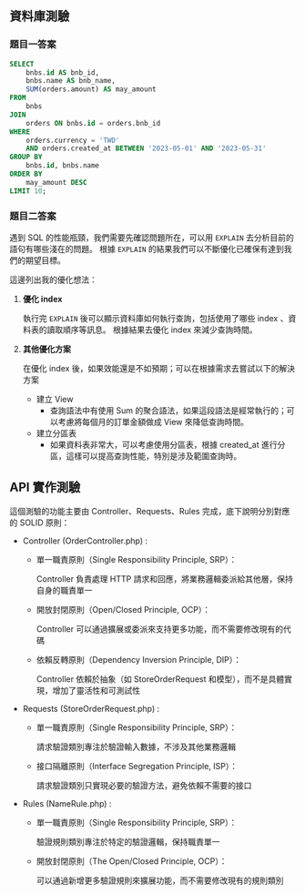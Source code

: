 ## 資料庫測驗
### 題目一答案

```SQL
SELECT
    bnbs.id AS bnb_id,
    bnbs.name AS bnb_name,
    SUM(orders.amount) AS may_amount
FROM
    bnbs
JOIN
    orders ON bnbs.id = orders.bnb_id
WHERE
    orders.currency = 'TWD'
    AND orders.created_at BETWEEN '2023-05-01' AND '2023-05-31' 
GROUP BY
    bnbs.id, bnbs.name
ORDER BY
    may_amount DESC
LIMIT 10;
```

### 題目二答案
遇到 SQL 的性能瓶頸，我們需要先確認問題所在，可以用 `EXPLAIN` 去分析目前的語句有哪些淺在的問題。
根據 `EXPLAIN` 的結果我們可以不斷優化已確保有達到我們的期望目標。

這邊列出我的優化想法：
1. **優化 index**
   
   執行完 `EXPLAIN` 後可以顯示資料庫如何執行查詢，包括使用了哪些 index 、資料表的讀取順序等訊息。
   根據結果去優化 index 來減少查詢時間。

2. **其他優化方案**

   在優化 index 後，如果效能還是不如預期；可以在根據需求去嘗試以下的解決方案
   - 建立 View
     - 查詢語法中有使用 Sum 的聚合語法，如果這段語法是經常執行的；可以考慮將每個月的訂單金額做成 View 來降低查詢時間。
   - 建立分區表
     - 如果資料表非常大，可以考慮使用分區表，根據 created_at 進行分區，這樣可以提高查詢性能，特別是涉及範圍查詢時。
     
## API 實作測驗

這個測驗的功能主要由 Controller、Requests、Rules 完成，底下說明分別對應的 SOLID 原則：

- Controller (OrderController.php) : 

  - 單一職責原則（Single Responsibility Principle, SRP）：

    Controller 負責處理 HTTP 請求和回應，將業務邏輯委派給其他層，保持自身的職責單一
    
  - 開放封閉原則（Open/Closed Principle, OCP）：
    
    Controller 可以通過擴展或委派來支持更多功能，而不需要修改現有的代碼
    
  - 依賴反轉原則（Dependency Inversion Principle, DIP）：
 
    Controller 依賴於抽象（如 StoreOrderRequest 和模型），而不是具體實現，增加了靈活性和可測試性


- Requests (StoreOrderRequest.php) : 

  - 單一職責原則（Single Responsibility Principle, SRP）：
    
    請求驗證類別專注於驗證輸入數據，不涉及其他業務邏輯
    
  - 接口隔離原則（Interface Segregation Principle, ISP）：

    請求驗證類別只實現必要的驗證方法，避免依賴不需要的接口


- Rules (NameRule.php) : 

  - 單一職責原則（Single Responsibility Principle, SRP）：
    
    驗證規則類別專注於特定的驗證邏輯，保持職責單一
    
  - 開放封閉原則（The Open/Closed Principle, OCP）：

    可以通過新增更多驗證規則來擴展功能，而不需要修改現有的規則類別
